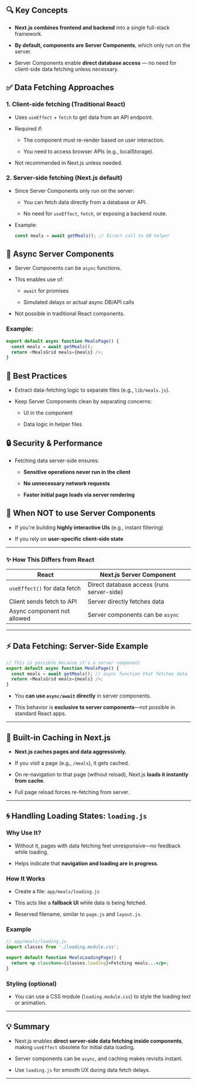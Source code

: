 

## 🔍 Key Concepts

- **Next.js combines frontend and backend** into a single full-stack framework.
    
- **By default, components are Server Components**, which only run on the server.
    
- Server Components enable **direct database access** — no need for client-side data fetching unless necessary.
    

## ✅ Data Fetching Approaches

### 1. **Client-side fetching (Traditional React)**

- Uses `useEffect` + `fetch` to get data from an API endpoint.
    
- Required if:
    
    - The component must re-render based on user interaction.
        
    - You need to access browser APIs (e.g., localStorage).
        
- Not recommended in Next.js unless needed.
    

### 2. **Server-side fetching (Next.js default)**

- Since Server Components only run on the server:
    
    - You can fetch data directly from a database or API.
        
    - No need for `useEffect`, `fetch`, or exposing a backend route.
        
- Example:
    
    ```js
    const meals = await getMeals(); // Direct call to DB helper
    ```
    

## 🧠 Async Server Components

- Server Components can be `async` functions.
    
- This enables use of:
    
    - `await` for promises
        
    - Simulated delays or actual async DB/API calls
        
- Not possible in traditional React components.
    

### Example:

```js
export default async function MealsPage() {
  const meals = await getMeals();
  return <MealsGrid meals={meals} />;
}
```

## 📁 Best Practices

- Extract data-fetching logic to separate files (e.g., `lib/meals.js`).
    
- Keep Server Components clean by separating concerns:
    
    - UI in the component
        
    - Data logic in helper files
        

## 🔒 Security & Performance

- Fetching data server-side ensures:
    
    - **Sensitive operations never run in the client**
        
    - **No unnecessary network requests**
        
    - **Faster initial page loads via server rendering**
        

## 🚫 When NOT to use Server Components

- If you're building **highly interactive UIs** (e.g., instant filtering)
    
- If you rely on **user-specific client-side state**
    



---


### ✨ How This Differs from React

|React|Next.js Server Component|
|---|---|
|`useEffect()` for data fetch|Direct database access (runs server-side)|
|Client sends fetch to API|Server directly fetches data|
|Async component not allowed|Server components can be `async`|

---

## ⚡ Data Fetching: Server-Side Example

```js
// This is possible because it's a server component
export default async function MealsPage() {
  const meals = await getMeals(); // async function that fetches data
  return <MealsGrid meals={meals} />;
}
```

- You **can use `async/await` directly** in server components.
    
- This behavior is **exclusive to server components**—not possible in standard React apps.
    

---

## 🚀 Built-in Caching in Next.js

- **Next.js caches pages and data aggressively.**
    
- If you visit a page (e.g., `/meals`), it gets cached.
    
- On re-navigation to that page (without reload), Next.js **loads it instantly from cache**.
    
- Full page reload forces re-fetching from server.
    

---

## 🌀 Handling Loading States: `loading.js`

### Why Use It?

- Without it, pages with data fetching feel unresponsive—no feedback while loading.
    
- Helps indicate that **navigation and loading are in progress**.
    

### How It Works

- Create a file: `app/meals/loading.js`
    
- This acts like a **fallback UI** while data is being fetched.
    
- Reserved filename, similar to `page.js` and `layout.js`.
    

### Example

```jsx
// app/meals/loading.js
import classes from './loading.module.css';

export default function MealsLoadingPage() {
  return <p className={classes.loading}>Fetching meals...</p>;
}
```

### Styling (optional)

- You can use a CSS module (`loading.module.css`) to style the loading text or animation.
    

---

## 💡 Summary

- Next.js enables **direct server-side data fetching inside components**, making `useEffect` obsolete for initial data loading.
    
- Server components can be `async`, and caching makes revisits instant.
    
- Use `loading.js` for smooth UX during data fetch delays.
    

---
